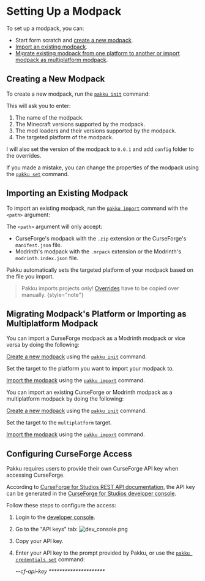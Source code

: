 # Setting Up a Modpack

To set up a modpack, you can:

- Start form scratch and [create a new modpack](#creating-a-new-modpack).
- [Import an existing modpack](#importing-an-existing-modpack).
- [Migrate existing modpack from one platform to another or import modpack as multiplatform modpack](#migrating-modpack-s-platform-or-importing-as-multiplatform-modpack).

## Creating a New Modpack

To create a new modpack, run the [`pakku init`](pakku-init.md) command:

<include from="pakku-init.md" element-id="snippet-cmd"></include>

This will ask you to enter:

1. The name of the modpack.
2. The Minecraft versions supported by the modpack.
3. The mod loaders and their versions supported by the modpack.
4. The targeted platform of the modpack.

I will also set the version of the modpack to `0.0.1` and add `config` folder to the overrides.

If you made a mistake, you can change the properties of the modpack
using the [`pakku set`](pakku-set.md) command.

## Importing an Existing Modpack

To import an existing modpack, run the [`pakku import`](pakku-import.md) command with the `<path>` argument:

<include from="pakku-import.md" element-id="snippet-cmd"></include>

The `<path>` argument will only accept:
- CurseForge's modpack with the `.zip` extension or the CurseForge's `manifest.json` file.
- Modrinth's modpack with the `.mrpack` extension or the Modrinth's `modrinth.index.json` file.

Pakku automatically sets the targeted platform of your modpack based on the file you import.

> Pakku imports projects only!
> [Overrides](Pakku-Terminology.md#override) have to be copied over manually.
{style="note"}

## Migrating Modpack's Platform or Importing as Multiplatform Modpack


You can import a CurseForge modpack as a Modrinth modpack or vice versa by doing the following:

<procedure>
<step>

[Create a new modpack](#creating-a-new-modpack) using the [`pakku init`](pakku-init.md) command.

</step>

<step>

Set the target to the platform you want to import your modpack to.

</step>

<step>

[Import the modpack](#importing-an-existing-modpack) using the [`pakku import`](pakku-import.md) command.

</step>
</procedure>

[//]: # (--)

You can import an existing CurseForge or Modrinth modpack as a multiplatform modpack by doing the following:

<procedure>
<step>

[Create a new modpack](#creating-a-new-modpack) using the [`pakku init`](pakku-init.md) command.

</step>

<step>

Set the target to the `multiplatform` target.

</step>

<step>

[Import the modpack](#importing-an-existing-modpack) using the [`pakku import`](pakku-import.md) command.

</step>
</procedure>

## Configuring CurseForge Access

Pakku requires users to provide their own CurseForge API key when accessing CurseForge.

According to [CurseForge for Studios REST API documentation](https://docs.curseforge.com/rest-api/#authentication), 
the API key can be generated in the [CurseForge for Studios developer console](https://console.curseforge.com/).

Follow these steps to configure the access:

1. Login to the [developer console](https://console.curseforge.com/#/login).
2. Go to the "API keys" tab: ![dev_console.png](dev_console.png)
3. Copy your API key.
4. Enter your API key to the prompt provided by Pakku,
or use the [`pakku credentials set`](pakku-credentials-set.md) command:
    
    <var name="params">--cf-api-key *********************</var>
    <include from="pakku-credentials-set.md" element-id="snippet-cmd"></include>

<seealso style="cards">
   <category ref="related">
       <a href="Config-File.md"/>
       <a href="Lock-File.md"/>
       <a href="Credentials-File.md"/>
   </category>
</seealso>

